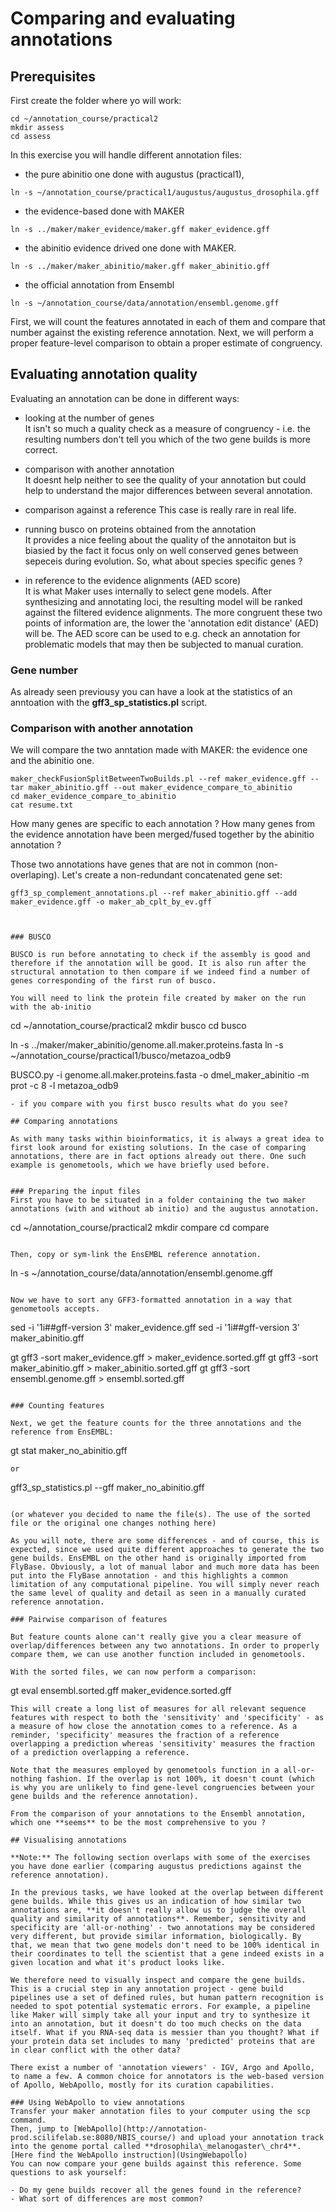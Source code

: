 # Comparing and evaluating annotations

## Prerequisites  

First create the folder where yo will work:  
```
cd ~/annotation_course/practical2
mkdir assess
cd assess
```

In this exercise you will handle different annotation files: 

 * the pure abinitio one done with augustus (practical1),
 ```
 ln -s ~/annotation_course/practical1/augustus/augustus_drosophila.gff 
 ```

 * the evidence-based done with MAKER
  ```
 ln -s ../maker/maker_evidence/maker.gff maker_evidence.gff 
 ```
 
 * the abinitio evidence drived one done with MAKER.
  ```
 ln -s ../maker/maker_abinitio/maker.gff maker_abinitio.gff
 ```
 
 * the official annotation from Ensembl
  ```
 ln -s ~/annotation_course/data/annotation/ensembl.genome.gff
 ```
 
 First, we will count the features annotated in each of them and compare that number against the existing reference annotation. Next, we will perform a proper feature-level comparison to obtain a proper estimate of congruency.

## Evaluating annotation quality

Evaluating an annotation can be done in different ways:

 * looking at the number of genes  
It isn't so much a quality check as a measure of congruency - i.e. the resulting numbers don't tell you which of the two gene builds is more correct.

 * comparison with another annotation  
 It doesnt help neither to see the quality of your annotation but could help to understand the major differences between several annotation.

 * comparison against a reference
 This case is really rare in real life.
 
 * running busco on proteins obtained from the annotation  
 It provides a nice feeling about the quality of the annotaiton but is biasied by the fact it focus only on well conserved genes between sepeceis during evolution. So, what about species specific genes ?
 
 * in reference to the evidence alignments (AED score)  
 It is what Maker uses internally to select gene models. After synthesizing and annotating loci, the resulting model will be ranked against the filtered evidence alignments. The more congruent these two points of information are, the lower the 'annotation edit distance' (AED) will be. The AED score can be used to e.g. check an annotation for problematic models that may then be subjected to manual curation.

### Gene number

As already seen previousy you can have a look at the statistics of an anntoation with the **gff3_sp_statistics.pl** script.

### Comparison with another annotation

We will compare the two anntation made with MAKER: the evidence one and the abinitio one.
```
maker_checkFusionSplitBetweenTwoBuilds.pl --ref maker_evidence.gff --tar maker_abinitio.gff --out maker_evidence_compare_to_abinitio
cd maker_evidence_compare_to_abinitio
cat resume.txt
```

How many genes are specific to each annotation ? How many genes from the evidence annotation have been merged/fused together by the abinitio annotation ?

Those two annotations have genes that are not in common (non-overlaping). Let's create a non-redundant concatenated gene set:
```
gff3_sp_complement_annotations.pl --ref maker_abinitio.gff --add maker_evidence.gff -o maker_ab_cplt_by_ev.gff



### BUSCO

BUSCO is run before annotating to check if the assembly is good and therefore if the annotation will be good. It is also run after the structural annotation to then compare if we indeed find a number of genes corresponding of the first run of busco.

You will need to link the protein file created by maker on the run with the ab-initio
```
cd ~/annotation_course/practical2
mkdir busco
cd busco

ln -s ../maker/maker_abinitio/genome.all.maker.proteins.fasta
ln -s ~/annotation_course/practical1/busco/metazoa_odb9

BUSCO.py -i genome.all.maker.proteins.fasta -o dmel_maker_abinitio -m prot -c 8 -l metazoa_odb9
```
- if you compare with you first busco results what do you see?

## Comparing annotations

As with many tasks within bioinformatics, it is always a great idea to first look around for existing solutions. In the case of comparing annotations, there are in fact options already out there. One such example is genometools, which we have briefly used before.


### Preparing the input files
First you have to be situated in a folder containing the two maker annotations (with and without ab initio) and the augustus annotation. 
```
cd ~/annotation_course/practical2
mkdir compare
cd compare
```

Then, copy or sym-link the EnsEMBL reference annotation.
```
ln -s ~/annotation_course/data/annotation/ensembl.genome.gff
```

Now we have to sort any GFF3-formatted annotation in a way that genometools accepts.
```
sed -i '1i##gff-version 3' maker_evidence.gff
sed -i '1i##gff-version 3' maker_abinitio.gff

gt gff3 -sort maker_evidence.gff > maker_evidence.sorted.gff 
gt gff3 -sort maker_abinitio.gff > maker_abinitio.sorted.gff 
gt gff3 -sort ensembl.genome.gff > ensembl.sorted.gff 
```

### Counting features

Next, we get the feature counts for the three annotations and the reference from EnsEMBL:
```
gt stat maker_no_abinitio.gff
```
or
```
gff3_sp_statistics.pl --gff maker_no_abinitio.gff
```

(or whatever you decided to name the file(s). The use of the sorted file or the original one changes nothing here)

As you will note, there are some differences - and of course, this is expected, since we used quite different approaches to generate the two gene builds. EnsEMBL on the other hand is originally imported from FlyBase. Obviously, a lot of manual labor and much more data has been put into the FlyBase annotation - and this highlights a common limitation of any computational pipeline. You will simply never reach the same level of quality and detail as seen in a manually curated reference annotation.

### Pairwise comparison of features

But feature counts alone can't really give you a clear measure of overlap/differences between any two annotations. In order to properly compare them, we can use another function included in genometools.

With the sorted files, we can now perform a comparison:
```
gt eval ensembl.sorted.gff maker_evidence.sorted.gff
```
This will create a long list of measures for all relevant sequence features with respect to both the 'sensitivity' and 'specificity' - as a measure of how close the annotation comes to a reference. As a reminder, 'specificity' measures the fraction of a reference overlapping a prediction whereas 'sensitivity' measures the fraction of a prediction overlapping a reference.

Note that the measures employed by genometools function in a all-or-nothing fashion. If the overlap is not 100%, it doesn't count (which is why you are unlikely to find gene-level congruencies between your gene builds and the reference annotation).  

From the comparison of your annotations to the Ensembl annotation, which one **seems** to be the most comprehensive to you ?

## Visualising annotations

**Note:** The following section overlaps with some of the exercises you have done earlier (comparing augustus predictions against the reference annotation).

In the previous tasks, we have looked at the overlap between different gene builds. While this gives us an indication of how similar two annotations are, **it doesn't really allow us to judge the overall quality and similarity of annotations**. Remember, sensitivity and specificity are 'all-or-nothing' - two annotations may be considered very different, but provide similar information, biologically. By that, we mean that two gene models don't need to be 100% identical in their coordinates to tell the scientist that a gene indeed exists in a given location and what it's product looks like.

We therefore need to visually inspect and compare the gene builds. This is a crucial step in any annotation project - gene build pipelines use a set of defined rules, but human pattern recognition is needed to spot potential systematic errors. For example, a pipeline like Maker will simply take all your input and try to synthesize it into an annotation, but it doesn't do too much checks on the data itself. What if you RNA-seq data is messier than you thought? What if your protein data set includes to many 'predicted' proteins that are in clear conflict with the other data?

There exist a number of 'annotation viewers' - IGV, Argo and Apollo, to name a few. A common choice for annotators is the web-based version of Apollo, WebApollo, mostly for its curation capabilities.

### Using WebApollo to view annotations
Transfer your maker annotation files to your computer using the scp command.  
Then, jump to [WebApollo](http://annotation-prod.scilifelab.se:8080/NBIS_course/) and upload your annotation track into the genome portal called **drosophila\_melanogaster\_chr4**. [Here find the WebApollo instruction](UsingWebapollo)  
You can now compare your gene builds against this reference. Some questions to ask yourself:

- Do my gene builds recover all the genes found in the reference?  
- What sort of differences are most common?  
